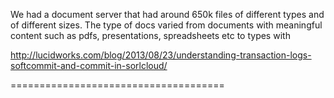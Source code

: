 We had a document server that had around 650k files of different types and of different sizes.
The type of docs varied from documents with meaningful content such as pdfs, presentations, spreadsheets etc to types with 


http://lucidworks.com/blog/2013/08/23/understanding-transaction-logs-softcommit-and-commit-in-sorlcloud/


=====================================

